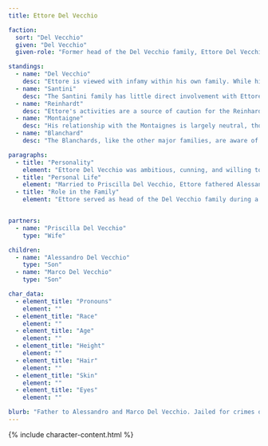 ```yaml
---
title: Ettore Del Vecchio

faction:
  sort: "Del Vecchio"
  given: "Del Vecchio"
  given-role: "Former head of the Del Vecchio family, Ettore Del Vecchio built the family's vast commercial empire through a combination of legitimate business ventures and illicit schemes. His actions brought wealth and influence to the family, but at the cost of their reputation and integrity, leaving a long-standing mark that his sons would later strive to erase."

standings:
  - name: "Del Vecchio"
    desc: "Ettore is viewed with infamy within his own family. While his criminal activities secured short-term gains, they ultimately led to the family's disgrace. Alessandro and Marco Del Vecchio worked tirelessly to dismantle his operations and restore the family's honor."
  - name: "Santini"
    desc: "The Santini family has little direct involvement with Ettore personally, though his misdeeds indirectly affected Sen's aristocratic circles, of which the Santinis are prominent members."
  - name: "Reinhardt"
    desc: "Ettore's activities are a source of caution for the Reinhardts, who are wary of corruption in influential families but have no personal allegiance to him."
  - name: "Montaigne"
    desc: "His relationship with the Montaignes is largely neutral, though his mismanagement and corruption may have influenced their political considerations within the city."
  - name: "Blanchard"
    desc: "The Blanchards, like the other major families, are aware of Ettore's fall from grace and regard him as a cautionary example of unchecked ambition and corruption."

paragraphs:
  - title: "Personality"
    element: "Ettore Del Vecchio was ambitious, cunning, and willing to exploit any opportunity for personal gain. His charisma allowed him to navigate both legitimate commerce and the criminal underworld, but he lacked the moral compass to balance wealth with honor. He is remembered as shrewd and persuasive, yet ultimately reckless in his pursuit of power."
  - title: "Personal Life"
    element: "Married to Priscilla Del Vecchio, Ettore fathered Alessandro and Marco. His personal life was deeply intertwined with his business and criminal dealings, creating tension and moral conflict for his children as they grew older."
  - title: "Role in the Family"
    element: "Ettore served as head of the Del Vecchio family during a period of both great prosperity and great scandal. His legacy left his sons with the burden of cleaning up his corruption and restoring the family's honor. Alessandro assumed leadership in the aftermath, dedicating himself to transparency and ethical governance, while Marco worked to support the family mission and raise his children in accordance with the family's new principles."


partners:
  - name: "Priscilla Del Vecchio"
    type: "Wife"

children:
  - name: "Alessandro Del Vecchio"
    type: "Son"
  - name: "Marco Del Vecchio"
    type: "Son"

char_data:
  - element_title: "Pronouns"
    element: ""
  - element_title: "Race"
    element: ""
  - element_title: "Age"
    element: ""
  - element_title: "Height"
    element: ""
  - element_title: "Hair"
    element: ""
  - element_title: "Skin"
    element: ""
  - element_title: "Eyes"
    element: ""

blurb: "Father to Alessandro and Marco Del Vecchio. Jailed for crimes of corruption and theft."
---
```


{% include character-content.html %}